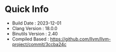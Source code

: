 # Quick Info
* Build Date : 2023-12-01
* Clang Version : 18.0.0
* Binutils Version : 2.40
* Compiled Based : https://github.com/llvm/llvm-project/commit/3ccba24c
